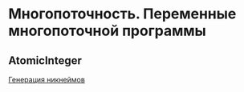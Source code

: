 # Многопоточность. Переменные многопоточной программы
## AtomicInteger
[Генерация никнеймов](https://github.com/VioK0709/Multithreading_3_AtomicInteger_Random_nicknames_/blob/main/src/Main.java)
